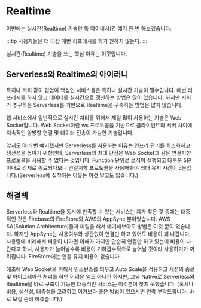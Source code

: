 # Realtime

이번에는 실시간(Realtime) 기술만 똑 떼어내서(?) 얘기 한 번 해보겠습니다.

:::tip
사용자들은 더 이상 매번 리프레시를 하기 원하지 않는다.
:::

실시간(Realtime) 기술을 쓰는 핵심 이유는 이것입니다.

## Serverless와 Realtime의 아이러니

특히나 저희 같이 협업이 핵심인 서비스들은 특히나 실시간 기술이 필수입니다. 매번 리프레시를 하지 않고 데이터를 실시간으로 갱신하는 방법은 많이 있습니다. 하지만 저희가 추구하는 Serverless를 기반으로 Realtime을 구축하는 방법은 많지 않습니다.

웹 서비스에서 일반적으로 실시간 처리를 위해서 제일 많이 사용하는 기술은 Web Socket입니다. Web Socket이란 ws 프로토콜을 기반으로 클라이언트와 서버 사이에 지속적인 양방향 연결 및 데이터 전송이 가능한 기술입니다.

앞서도 여러 번 얘기했지만 Serverless를 사용하는 이유는 인프라 관리를 최소화하고 생산성을 높이기 위함인데, Serverless의 최대 단점은 Web Socket과 같은 연결지향 프로토콜을 사용할 수 없다는 것입니다. Function 단위로 로직이 실행되고 대부분 5분 이내로 강제로 종료되다보니 연결지향 프로토콜을 사용해봐야 최대 유지 시간이 5분입니다.(Serverless에 집착하는 이유는 이것 말고도 많습니다.)


## 해결책

Serverless와 Realtime을 동시에 만족할 수 있는 서비스는 제가 찾은 것 중에는 대중적인 것은 Firebase의 FireStore와 AWS의 AppSync 뿐이었습니다. AWS SA(Solution Architecture)들과 미팅을 해서 얘기해보아도 방법은 이것 뿐이 었습니다. 하지만 AppSync는 사용여부와 상관없이 연결만 하고 있어도 비용이 꽤 나갑니다. 사용량에 비례해서 비용이 나가면 이해가 가지만 단순히 연결만 하고 있는데 비용이 나간다고 하니, 사용자가 늘어날수록 비용이 기하급수적으로 늘어날 것이라 사용하기가 꺼려집니다. FireStore에는 연결 유지 비용이 없습니다.

애초에 Web Socket을 위해서 인스턴스를 띄우고 Auto Scale을 적용하고 세션의 종료 및 마이그레이션 처리를 하면 어려운 일도 아니긴 하지만, 그냥 Native로 Serverless와 Realtime을 바로 구축이 가능한 대중적인 서비스는 이것뿐이 찾지 못했습니다. (혹시나 비용, 생산성, 대중성을 고려하고 이거보다 좋은 방법이 있으시면 연락 부탁드립니다. 바로 모실 준비 하겠습니다.)
